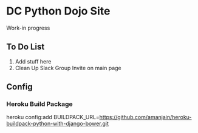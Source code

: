 # DC Python Dojo Site

Work-in progress


## To Do List

1. Add stuff here
2. Clean Up Slack Group Invite on main page



## Config

### Heroku Build Package

heroku config:add BUILDPACK_URL=https://github.com/amanjain/heroku-buildpack-python-with-django-bower.git


